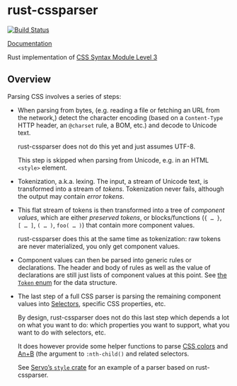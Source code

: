 rust-cssparser
==============

[![Build Status](https://travis-ci.com/servo/rust-cssparser.svg)](https://travis-ci.com/servo/rust-cssparser)

[Documentation](https://docs.rs/cssparser/)

Rust implementation of
[CSS Syntax Module Level 3](https://drafts.csswg.org/css-syntax/)


Overview
--------

Parsing CSS involves a series of steps:

* When parsing from bytes,
  (e.g. reading a file or fetching an URL from the network,)
  detect the character encoding
  (based on a `Content-Type` HTTP header, an `@charset` rule, a BOM, etc.)
  and decode to Unicode text.

  rust-cssparser does not do this yet and just assumes UTF-8.

  This step is skipped when parsing from Unicode, e.g. in an HTML `<style>` element.

* Tokenization, a.k.a. lexing.
  The input, a stream of Unicode text, is transformed into a stream of *tokens*.
  Tokenization never fails, although the output may contain *error tokens*.

* This flat stream of tokens is then transformed into a tree of *component values*,
  which are either *preserved tokens*,
  or blocks/functions (`{ … }`, `[ … ]`, `( … )`, `foo( … )`)
  that contain more component values.

  rust-cssparser does this at the same time as tokenization:
  raw tokens are never materialized, you only get component values.

* Component values can then be parsed into generic rules or declarations.
  The header and body of rules as well as the value of declarations
  are still just lists of component values at this point.
  See [the `Token` enum](src/tokenizer.rs) for the data structure.

* The last step of a full CSS parser is
  parsing the remaining component values
  into [Selectors](https://drafts.csswg.org/selectors/),
  specific CSS properties, etc.

  By design, rust-cssparser does not do this last step
  which depends a lot on what you want to do:
  which properties you want to support, what you want to do with selectors, etc.

  It does however provide some helper functions to parse [CSS colors](src/color.rs)
  and [An+B](src/nth.rs) (the argument to `:nth-child()` and related selectors.

  See [Servo’s `style` crate](https://github.com/mozilla/servo/tree/master/components/style)
  for an example of a parser based on rust-cssparser.
